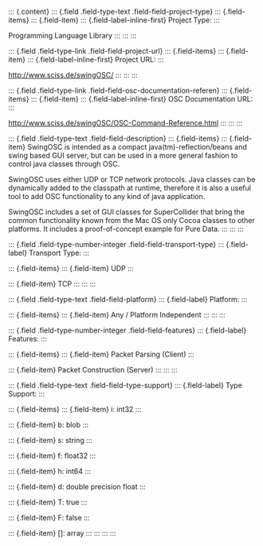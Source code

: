 ::: {.content}
::: {.field .field-type-text .field-field-project-type}
::: {.field-items}
::: {.field-item}
::: {.field-label-inline-first}
Project Type:
:::

Programming Language Library
:::
:::
:::

::: {.field .field-type-link .field-field-project-url}
::: {.field-items}
::: {.field-item}
::: {.field-label-inline-first}
Project URL:
:::

<http://www.sciss.de/swingOSC/>
:::
:::
:::

::: {.field .field-type-link .field-field-osc-documentation-referen}
::: {.field-items}
::: {.field-item}
::: {.field-label-inline-first}
OSC Documentation URL:
:::

<http://www.sciss.de/swingOSC/OSC-Command-Reference.html>
:::
:::
:::

::: {.field .field-type-text .field-field-description}
::: {.field-items}
::: {.field-item}
SwingOSC is intended as a compact java(tm)-reflection/beans and swing
based GUI server, but can be used in a more general fashion to control
java classes through OSC.

SwingOSC uses either UDP or TCP network protocols. Java classes can be
dynamically added to the classpath at runtime, therefore it is also a
useful tool to add OSC functionality to any kind of java application.

SwingOSC includes a set of GUI classes for SuperCollider that bring the
common functionality known from the Mac OS only Cocoa classes to other
platforms. It includes a proof-of-concept example for Pure Data.
:::
:::
:::

::: {.field .field-type-number-integer .field-field-transport-type}
::: {.field-label}
Transport Type:
:::

::: {.field-items}
::: {.field-item}
UDP
:::

::: {.field-item}
TCP
:::
:::
:::

::: {.field .field-type-text .field-field-platform}
::: {.field-label}
Platform:
:::

::: {.field-items}
::: {.field-item}
Any / Platform Independent
:::
:::
:::

::: {.field .field-type-number-integer .field-field-features}
::: {.field-label}
Features:
:::

::: {.field-items}
::: {.field-item}
Packet Parsing (Client)
:::

::: {.field-item}
Packet Construction (Server)
:::
:::
:::

::: {.field .field-type-text .field-field-type-support}
::: {.field-label}
Type Support:
:::

::: {.field-items}
::: {.field-item}
i: int32
:::

::: {.field-item}
b: blob
:::

::: {.field-item}
s: string
:::

::: {.field-item}
f: float32
:::

::: {.field-item}
h: int64
:::

::: {.field-item}
d: double precision float
:::

::: {.field-item}
T: true
:::

::: {.field-item}
F: false
:::

::: {.field-item}
\[\]: array
:::
:::
:::
:::
